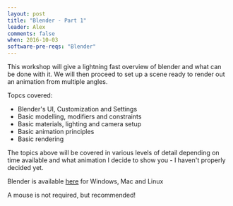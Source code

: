 ```yaml
---
layout: post
title: "Blender - Part 1"
leader: Alex
comments: false
when: 2016-10-03
software-pre-reqs: "Blender"
---
```


This workshop will give a lightning fast overview of blender and what can
be done with it. We will then proceed to set up a scene ready to render
out an animation from multiple angles.

Topcs covered:

- Blender's UI, Customization and Settings
- Basic modelling, modifiers and constraints
- Basic materials, lighting and camera setup
- Basic animation principles
- Basic rendering

The topics above will be covered in various levels of detail depending on time
available and what animation I decide to show you - I haven't properly decided
yet.

Blender is available [here](http://blender.org) for Windows, Mac and Linux

A mouse is not required, but recommended!
